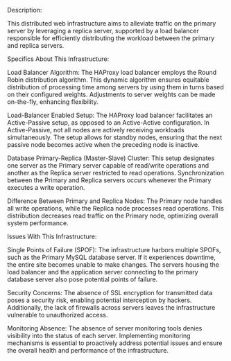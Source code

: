 
Description:

This distributed web infrastructure aims to alleviate traffic on the primary server by leveraging a replica server, supported by a load balancer responsible for efficiently distributing the workload between the primary and replica servers.

Specifics About This Infrastructure:

Load Balancer Algorithm:
The HAProxy load balancer employs the Round Robin distribution algorithm. This dynamic algorithm ensures equitable distribution of processing time among servers by using them in turns based on their configured weights. Adjustments to server weights can be made on-the-fly, enhancing flexibility.

Load-Balancer Enabled Setup:
The HAProxy load balancer facilitates an Active-Passive setup, as opposed to an Active-Active configuration. In Active-Passive, not all nodes are actively receiving workloads simultaneously. The setup allows for standby nodes, ensuring that the next passive node becomes active when the preceding node is inactive.

Database Primary-Replica (Master-Slave) Cluster:
This setup designates one server as the Primary server capable of read/write operations and another as the Replica server restricted to read operations. Synchronization between the Primary and Replica servers occurs whenever the Primary executes a write operation.

Difference Between Primary and Replica Nodes:
The Primary node handles all write operations, while the Replica node processes read operations. This distribution decreases read traffic on the Primary node, optimizing overall system performance.

Issues With This Infrastructure:

Single Points of Failure (SPOF):
The infrastructure harbors multiple SPOFs, such as the Primary MySQL database server. If it experiences downtime, the entire site becomes unable to make changes. The servers housing the load balancer and the application server connecting to the primary database server also pose potential points of failure.

Security Concerns:
The absence of SSL encryption for transmitted data poses a security risk, enabling potential interception by hackers. Additionally, the lack of firewalls across servers leaves the infrastructure vulnerable to unauthorized access.

Monitoring Absence:
The absence of server monitoring tools denies visibility into the status of each server. Implementing monitoring mechanisms is essential to proactively address potential issues and ensure the overall health and performance of the infrastructure.
